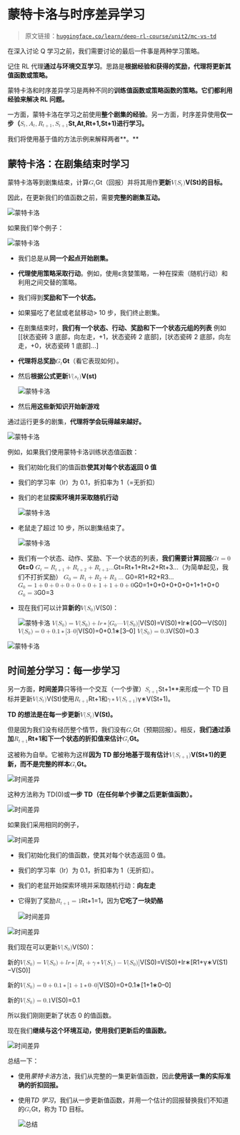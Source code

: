 # 蒙特卡洛与时序差异学习

> 原文链接：[`huggingface.co/learn/deep-rl-course/unit2/mc-vs-td`](https://huggingface.co/learn/deep-rl-course/unit2/mc-vs-td)

在深入讨论 Q 学习之前，我们需要讨论的最后一件事是两种学习策略。

记住 RL 代理**通过与环境交互学习**。思路是**根据经验和获得的奖励，代理将更新其值函数或策略。**

蒙特卡洛和时序差异学习是两种不同的**训练值函数或策略函数的策略。**它们都**利用经验来解决 RL 问题。**

一方面，蒙特卡洛在学习之前使用**整个剧集的经验**。另一方面，时序差异使用**仅一步（<math><semantics><mrow><msub><mi>S</mi><mi>t</mi></msub><mo separator="true">,</mo><msub><mi>A</mi><mi>t</mi></msub><mo separator="true">,</mo><msub><mi>R</mi><mrow><mi>t</mi><mo>+</mo><mn>1</mn></mrow></msub><mo separator="true">,</mo><msub><mi>S</mi><mrow><mi>t</mi><mo>+</mo><mn>1</mn></mrow></msub></mrow><annotation encoding="application/x-tex">S_t, A_t, R_{t+1}, S_{t+1}</annotation></semantics></math>St​,At​,Rt+1​,St+1​ )进行学习。**

我们将使用基于值的方法示例来解释两者**。**

## 蒙特卡洛：在剧集结束时学习

蒙特卡洛等到剧集结束，计算<math><semantics><mrow><msub><mi>G</mi><mi>t</mi></msub></mrow><annotation encoding="application/x-tex">G_t</annotation></semantics></math>Gt​（回报）并将其用作**更新<math><semantics><mrow><mi>V</mi><mo stretchy="false">(</mo><msub><mi>S</mi><mi>t</mi></msub><mo stretchy="false">)</mo></mrow><annotation encoding="application/x-tex">V(S_t)</annotation></semantics></math>V(St​)的目标。**

因此，在更新我们的值函数之前，需要**完整的剧集互动。**

![蒙特卡洛](img/6be3469c44f4969a313e63ae3d083f7f.png)

如果我们举个例子：

![蒙特卡洛](img/208dbe55d499c365b9ed37acb6950d52.png)

+   我们总是从**同一个起点开始剧集。**

+   **代理使用策略采取行动**。例如，使用ε贪婪策略，一种在探索（随机行动）和利用之间交替的策略。

+   我们得到**奖励和下一个状态。**

+   如果猫吃了老鼠或老鼠移动> 10 步，我们终止剧集。

+   在剧集结束时，**我们有一个状态、行动、奖励和下一个状态元组的列表** 例如[[状态瓷砖 3 底部，向左走，+1，状态瓷砖 2 底部]，[状态瓷砖 2 底部，向左走，+0，状态瓷砖 1 底部]...]

+   **代理将总奖励<math><semantics><mrow><msub><mi>G</mi><mi>t</mi></msub></mrow><annotation encoding="application/x-tex">G_t</annotation></semantics></math>Gt​**（看它表现如何）。

+   然后**根据公式更新<math><semantics><mrow><mi>V</mi><mo stretchy="false">(</mo><msub><mi>s</mi><mi>t</mi></msub><mo stretchy="false">)</mo></mrow><annotation encoding="application/x-tex">V(s_t)</annotation></semantics></math>V(st​)**

    ![蒙特卡洛](img/c9946b98c2ce4cd1229121de2153817a.png)

+   然后**用这些新知识开始新游戏**

通过运行更多的剧集，**代理将学会玩得越来越好。**

![蒙特卡洛](img/ab81d39bcb1c43b9258e84c954f9d623.png)

例如，如果我们使用蒙特卡洛训练状态值函数：

+   我们初始化我们的值函数**使其对每个状态返回 0 值**

+   我们的学习率（lr）为 0.1，折扣率为 1（=无折扣）

+   我们的老鼠**探索环境并采取随机行动**

    ![蒙特卡洛](img/de3ade61595152a7510c90a06231c043.png)

+   老鼠走了超过 10 步，所以剧集结束了。

    ![蒙特卡洛](img/80025a29726af24822d02b1a50c2ae81.png)

+   我们有一个状态、动作、奖励、下一个状态的列表，**我们需要计算回报<math><semantics><mrow><mi>G</mi><mrow><mi>t</mi><mo>=</mo><mn>0</mn></mrow></mrow><annotation encoding="application/x-tex">G{t=0}</annotation></semantics></math>Gt=0** <math><semantics><mrow><msub><mi>G</mi><mi>t</mi></msub><mo>=</mo><msub><mi>R</mi><mrow><mi>t</mi><mo>+</mo><mn>1</mn></mrow></msub><mo>+</mo><msub><mi>R</mi><mrow><mi>t</mi><mo>+</mo><mn>2</mn></mrow></msub><mo>+</mo><msub><mi>R</mi><mrow><mi>t</mi><mo>+</mo><mn>3</mn></mrow></msub><mi mathvariant="normal">.</mi><mi mathvariant="normal">.</mi><mi mathvariant="normal">.</mi></mrow><annotation encoding="application/x-tex">G_t = R_{t+1} + R_{t+2} + R_{t+3} ...</annotation></semantics></math>Gt​=Rt+1​+Rt+2​+Rt+3​...（为简单起见，我们不打折奖励） <math><semantics><mrow><msub><mi>G</mi><mn>0</mn></msub><mo>=</mo><msub><mi>R</mi><mn>1</mn></msub><mo>+</mo><msub><mi>R</mi><mn>2</mn></msub><mo>+</mo><msub><mi>R</mi><mn>3</mn></msub><mo>…</mo></mrow><annotation encoding="application/x-tex">G_0 = R_{1} + R_{2} + R_{3}…</annotation></semantics></math>G0​=R1​+R2​+R3​… <math><semantics><mrow><msub><mi>G</mi><mn>0</mn></msub><mo>=</mo><mn>1</mn><mo>+</mo><mn>0</mn><mo>+</mo><mn>0</mn><mo>+</mo><mn>0</mn><mo>+</mo><mn>0</mn><mo>+</mo><mn>0</mn><mo>+</mo><mn>1</mn><mo>+</mo><mn>1</mn><mo>+</mo><mn>0</mn><mo>+</mo><mn>0</mn></mrow><annotation encoding="application/x-tex">G_0 = 1 + 0 + 0 + 0 + 0 + 0 + 1 + 1 + 0 + 0</annotation></semantics></math>G0​=1+0+0+0+0+0+1+1+0+0 <math><semantics><mrow><msub><mi>G</mi><mn>0</mn></msub><mo>=</mo><mn>3</mn></mrow><annotation encoding="application/x-tex">G_0 = 3</annotation></semantics></math>G0​=3

+   现在我们可以计算**新的**<math><semantics><mrow><mi>V</mi><mo stretchy="false">(</mo><msub><mi>S</mi><mn>0</mn></msub><mo stretchy="false">)</mo></mrow><annotation encoding="application/x-tex">V(S_0)</annotation></semantics></math>V(S0​)：

    ![蒙特卡洛](img/4a209eb21ceb820fc6968e98524a9e05.png) <math><semantics><mrow><mi>V</mi><mo stretchy="false">(</mo><msub><mi>S</mi><mn>0</mn></msub><mo stretchy="false">)</mo><mo>=</mo><mi>V</mi><mo stretchy="false">(</mo><msub><mi>S</mi><mn>0</mn></msub><mo stretchy="false">)</mo><mo>+</mo><mi>l</mi><mi>r</mi><mo>∗</mo><mo stretchy="false">[</mo><msub><mi>G</mi><mn>0</mn></msub><mtext>—</mtext><mi>V</mi><mo stretchy="false">(</mo><msub><mi>S</mi><mn>0</mn></msub><mo stretchy="false">)</mo><mo stretchy="false">]</mo></mrow><annotation encoding="application/x-tex">V(S_0) = V(S_0) + lr * [G_0 — V(S_0)]</annotation></semantics></math>V(S0​)=V(S0​)+lr∗[G0​—V(S0​)] <math><semantics><mrow><mi>V</mi><mo stretchy="false">(</mo><msub><mi>S</mi><mn>0</mn></msub><mo stretchy="false">)</mo><mo>=</mo><mn>0</mn><mo>+</mo><mn>0.1</mn><mo>∗</mo><mo stretchy="false">[</mo><mn>3</mn><mtext>–</mtext><mn>0</mn><mo stretchy="false">]</mo></mrow><annotation encoding="application/x-tex">V(S_0) = 0 + 0.1 * [3 – 0]</annotation></semantics></math>V(S0​)=0+0.1∗[3–0] <math><semantics><mrow><mi>V</mi><mo stretchy="false">(</mo><msub><mi>S</mi><mn>0</mn></msub><mo stretchy="false">)</mo><mo>=</mo><mn>0.3</mn></mrow><annotation encoding="application/x-tex">V(S_0) = 0.3</annotation></semantics></math>V(S0​)=0.3

![蒙特卡洛](img/63cd724aa6e4576eee8bd60359878abc.png)

## 时间差分学习：每一步学习

另一方面，**时间差异**只等待一个交互（一个步骤）<math><semantics><mrow><msub><mi>S</mi><mrow><mi>t</mi><mo>+</mo><mn>1</mn></mrow></msub></mrow><annotation encoding="application/x-tex">S_{t+1}</annotation></semantics></math>St+1​**来形成一个 TD 目标并更新<math><semantics><mrow><mi>V</mi><mo stretchy="false">(</mo><msub><mi>S</mi><mi>t</mi></msub><mo stretchy="false">)</mo></mrow><annotation encoding="application/x-tex">V(S_t)</annotation></semantics></math>V(St​)使用<math><semantics><mrow><msub><mi>R</mi><mrow><mi>t</mi><mo>+</mo><mn>1</mn></mrow></msub></mrow><annotation encoding="application/x-tex">R_{t+1}</annotation></semantics></math>Rt+1​和<math><semantics><mrow><mi>γ</mi><mo>∗</mo><mi>V</mi><mo stretchy="false">(</mo><msub><mi>S</mi><mrow><mi>t</mi><mo>+</mo><mn>1</mn></mrow></msub><mo stretchy="false">)</mo></mrow> <annotation encoding="application/x-tex">\gamma * V(S_{t+1})</annotation></semantics></math>γ∗V(St+1​)。

**TD 的想法是在每一步更新<math><semantics><mrow><mi>V</mi><mo stretchy="false">(</mo><msub><mi>S</mi><mi>t</mi></msub><mo stretchy="false">)</mo></mrow><annotation encoding="application/x-tex">V(S_t)</annotation></semantics></math>V(St​)。**

但是因为我们没有经历整个情节，我们没有<math><semantics><mrow><msub><mi>G</mi><mi>t</mi></msub></mrow><annotation encoding="application/x-tex">G_t</annotation></semantics></math>Gt​（预期回报）。相反，**我们通过添加<math><semantics><mrow><msub><mi>R</mi><mrow><mi>t</mi><mo>+</mo><mn>1</mn></mrow></msub></mrow><annotation encoding="application/x-tex">R_{t+1}</annotation></semantics></math>Rt+1​和下一个状态的折扣值来估计<math><semantics><mrow><msub><mi>G</mi><mi>t</mi></msub></mrow><annotation encoding="application/x-tex">G_t</annotation></semantics></math>Gt​。**

这被称为自举。它被称为这样**因为 TD 部分地基于现有估计<math><semantics><mrow><mi>V</mi><mo stretchy="false">(</mo><msub><mi>S</mi><mrow><mi>t</mi><mo>+</mo><mn>1</mn></mrow></msub><mo stretchy="false">)</mo></mrow><annotation encoding="application/x-tex">V(S_{t+1})</annotation></semantics></math>V(St+1​)的更新，而不是完整的样本<math><semantics><mrow><msub><mi>G</mi><mi>t</mi></msub></mrow><annotation encoding="application/x-tex">G_t</annotation></semantics></math>Gt​。**

![时间差异](img/56f8c1151f274ebdbc9bcfe88f3a6f80.png)

这种方法称为 TD(0)或**一步 TD（在任何单个步骤之后更新值函数）。**

![时间差异](img/286efaf5c1b5de2ad9e109131ca201df.png)

如果我们采用相同的例子，

![时间差异](img/175fb7d45ed3bc3efb402d3f79053314.png)

+   我们初始化我们的值函数，使其对每个状态返回 0 值。

+   我们的学习率（lr）为 0.1，折扣率为 1（无折扣）。

+   我们的老鼠开始探索环境并采取随机行动：**向左走**

+   它得到了奖励<math><semantics><mrow><msub><mi>R</mi><mrow><mi>t</mi><mo>+</mo><mn>1</mn></mrow></msub><mo>=</mo><mn>1</mn></mrow><annotation encoding="application/x-tex">R_{t+1} = 1</annotation></semantics></math>Rt+1​=1，因为**它吃了一块奶酪**

    ![时间差异](img/4e5303ed2cdddedb79026b8bcf87db50.png)

![时间差异](img/4d6ac97d6902760f7c73b3041a426db2.png)

我们现在可以更新<math><semantics><mrow><mi>V</mi><mo stretchy="false">(</mo><msub><mi>S</mi><mn>0</mn></msub><mo stretchy="false">)</mo></mrow><annotation encoding="application/x-tex">V(S_0)</annotation></semantics></math>V(S0​)：

新的<math><semantics><mrow><mi>V</mi><mo stretchy="false">(</mo><msub><mi>S</mi><mn>0</mn></msub><mo stretchy="false">)</mo><mo>=</mo><mi>V</mi><mo stretchy="false">(</mo><msub><mi>S</mi><mn>0</mn></msub><mo stretchy="false">)</mo><mo>+</mo><mi>l</mi><mi>r</mi><mo>∗</mo><mo stretchy="false">[</mo><msub><mi>R</mi><mn>1</mn></msub><mo>+</mo><mi>γ</mi><mo>∗</mo><mi>V</mi><mo stretchy="false">(</mo><msub><mi>S</mi><mn>1</mn></msub><mo stretchy="false">)</mo><mo>−</mo><mi>V</mi><mo stretchy="false">(</mo><msub><mi>S</mi><mn>0</mn></msub><mo stretchy="false">)</mo><mo stretchy="false">]</mo></mrow><annotation encoding="application/x-tex">V(S_0) = V(S_0) + lr * [R_1 + \gamma * V(S_1) - V(S_0)]</annotation></semantics></math>V(S0​)=V(S0​)+lr∗[R1​+γ∗V(S1​)−V(S0​)]

新的<math><semantics><mrow><mi>V</mi><mo stretchy="false">(</mo><msub><mi>S</mi><mn>0</mn></msub><mo stretchy="false">)</mo><mo>=</mo><mn>0</mn><mo>+</mo><mn>0.1</mn><mo>∗</mo><mo stretchy="false">[</mo><mn>1</mn><mo>+</mo><mn>1</mn><mo>∗</mo><mn>0</mn><mtext>–</mtext><mn>0</mn><mo stretchy="false">]</mo></mrow><annotation encoding="application/x-tex">V(S_0) = 0 + 0.1 * [1 + 1 * 0–0]</annotation></semantics></math>V(S0​)=0+0.1∗[1+1∗0–0]

新的<math><semantics><mrow><mi>V</mi><mo stretchy="false">(</mo><msub><mi>S</mi><mn>0</mn></msub><mo stretchy="false">)</mo><mo>=</mo><mn>0.1</mn></mrow><annotation encoding="application/x-tex">V(S_0) = 0.1</annotation></semantics></math>V(S0​)=0.1

所以我们刚刚更新了状态 0 的值函数。

现在我们**继续与这个环境互动，使用我们更新后的值函数。**

![时间差异](img/8395ce7b9aecec14c7501e705f7399d7.png)

总结一下：

+   使用*蒙特卡洛*方法，我们从完整的一集更新值函数，因此**使用该一集的实际准确的折扣回报。**

+   使用*TD 学习*，我们从一步更新值函数，并用一个估计的回报替换我们不知道的<math><semantics><mrow><msub><mi>G</mi><mi>t</mi></msub></mrow><annotation encoding="application/x-tex">G_t</annotation></semantics></math>Gt​，称为 TD 目标。

    ![总结](img/35ab544da41ee9cb8401401181dde763.png)
